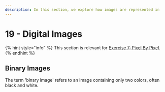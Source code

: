 ```yaml
---
description: In this section, we explore how images are represented in a digital computer.
---
```


# 19 - Digital Images

{% hint style="info" %}
This section is relevant for [Exercise 7: Pixel By Pixel](https://github.com/winf-hsos/lifi-exercises/raw/main/exercises/07\_exercise\_pixel\_by\_pixel.pdf).
{% endhint %}

## Binary Images

The term 'binary image' refers to an image containing only two colors, often black and white.
